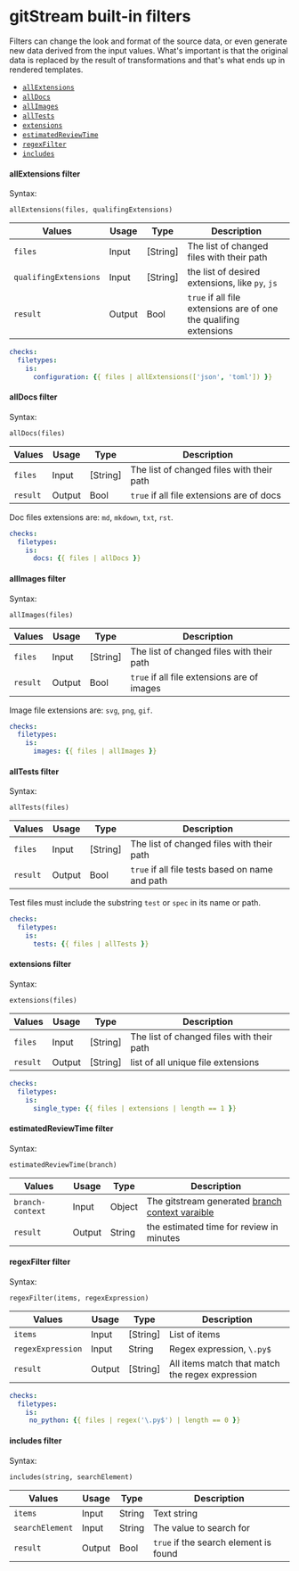 # gitStream built-in filters

Filters can change the look and format of the source data, or even generate new data derived 
from the input values. What's important is that the original data is replaced by the result 
of transformations and that's what ends up in rendered templates.

- [`allExtensions`](#allExtensions-filter)
- [`allDocs`](#allDocs-filter)
- [`allImages`](#allImages-filter)
- [`allTests`](#allTests-filter)
- [`extensions`](#extensions-filter)
- [`estimatedReviewTime`](#estimatedReviewTime-filter)
- [`regexFilter`](#regexFilter-filter)
- [`includes`](#includes-filter)

#### allExtensions filter

Syntax: 
```
allExtensions(files, qualifingExtensions)
```

| Values                 | Usage   | Type      | Description                                     |
| ---------------------- | --------|-----------|------------------------------------------------ |
| `files`                | Input   | [String]  | The list of changed files with their path       |
| `qualifingExtensions`  | Input   | [String]  | the list of desired extensions, like `py`, `js` |
| `result`               | Output  | Bool      | `true` if all file extensions are of one the qualifing extensions |

```yaml
checks:
  filetypes:
    is:
      configuration: {{ files | allExtensions(['json', 'toml']) }}
```

#### allDocs filter

Syntax: 
```
allDocs(files)
```

| Values                 | Usage    | Type      | Description                                     |
| ---------------------- | ---------|-----------|------------------------------------------------ |
| `files`                | Input    | [String]  | The list of changed files with their path       |
| `result`               | Output   | Bool      | `true` if all file extensions are of docs       |

Doc files extensions are: `md`, `mkdown`, `txt`, `rst`.

```yaml
checks:
  filetypes:
    is:
      docs: {{ files | allDocs }}
```

#### allImages filter

Syntax: 
```
allImages(files)
```

| Values                 | Usage    | Type      | Description                                     |
| ---------------------- | ---------|-----------|------------------------------------------------ |
| `files`                | Input    | [String]  | The list of changed files with their path       |
| `result`               | Output   | Bool      | `true` if all file extensions are of images     |

Image file extensions are: `svg`, `png`, `gif`.

```yaml
checks:
  filetypes:
    is:
      images: {{ files | allImages }}
```

#### allTests filter

Syntax: 
```
allTests(files)
```

| Values                 | Usage    | Type      | Description                                     |
| ---------------------- | ---------|-----------|------------------------------------------------ |
| `files`                | Input    | [String]  | The list of changed files with their path       |
| `result`               | Output   | Bool      | `true` if all file tests based on name and path |

Test files must include the substring `test` or `spec` in its name or path.

```yaml
checks:
  filetypes:
    is:
      tests: {{ files | allTests }}
```

#### extensions filter

Syntax: 
```
extensions(files)
```

| Values                 | Usage    | Type      | Description                                     |
| ---------------------- | ---------|-----------|------------------------------------------------ |
| `files`                | Input    | [String]  | The list of changed files with their path       |
| `result`               | Output   | [String]  | list of all unique file extensions              |

```yaml
checks:
  filetypes:
    is:
      single_type: {{ files | extensions | length == 1 }}
```

#### estimatedReviewTime filter

Syntax: 
```
estimatedReviewTime(branch)
```

| Values                 | Usage    | Type      | Description                                     |
| ---------------------- | ---------|-----------|------------------------------------------------ |
| `branch-context`       | Input    | Object    | The gitstream generated [branch context varaible](#branch-context) |
| `result`               | Output   | String    | the estimated time for review in minutes |

#### regexFilter filter

Syntax: 
```
regexFilter(items, regexExpression)
```

| Values        | Usage    | Type      | Description                                     |
| ------------- | ---------|-----------|------------------------------------------------ |
| `items`       | Input    | [String]  | List of items                                   |
| `regexExpression` | Input    | String    | Regex expression, `\.py$`                           |
| `result`      | Output   | [String]      | All items match that match the regex expression      |

```yaml
checks:
  filetypes:
    is:
     no_python: {{ files | regex('\.py$') | length == 0 }}
```

#### includes filter

Syntax: 
```
includes(string, searchElement)
```

| Values        | Usage    | Type      | Description                                     |
| ------------- | ---------|-----------|------------------------------------------------ |
| `items`       | Input    | String    | Text string                                     |
| `searchElement`  | Input    | String    | The value to search for                                   |
| `result`      | Output   | Bool      | `true` if the search element is found              |
